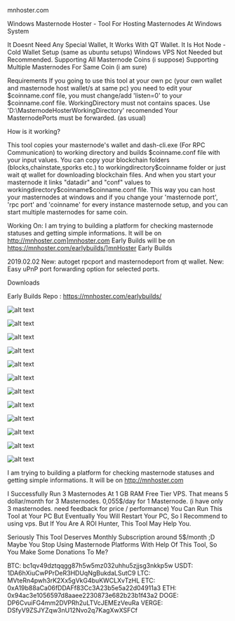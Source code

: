 mnhoster.com

Windows Masternode Hoster - Tool For Hosting Masternodes At Windows System

It Doesnt Need Any Special Wallet, It Works With QT Wallet.
It Is Hot Node - Cold Wallet Setup (same as ubuntu setups)
Windows VPS Not Needed but Recommended.
Supporting All Masternode Coins (i suppose)
Supporting Multiple Masternodes For Same Coin (i am sure)


Requirements
If you going to use this tool at your own pc (your own wallet and masternode host wallet/s at same pc) you need to edit your $coinname.conf file, you must change/add 'listen=0' to your $coinname.conf file.
WorkingDirectory must not contains spaces. Use 'D:\MasternodeHosterWorkingDirectory' recomended
Your MasternodePorts must be forwarded. (as usual)


How is it working?

This tool copies your masternode's wallet and dash-cli.exe (For RPC Communication) to working directory and builds $coinname.conf file with your input values.
You can copy your blockchain folders (blocks,chainstate,sporks etc.) to workingdirectory\$coinname folder or just wait qt wallet for downloading blockchain files.
And when you start your masternode it links "datadir" and "conf" values to workingdirectory\$coinname\$coinname.conf file. 
This way you can host your masternodes at windows and if you change your 'masternode port', 'rpc port' and 'coinname' for every instance masternode setup, and you can start multiple masternodes for same coin.

Working On:
I am trying to building a platform for checking masternode statuses and getting simple informations. It will be on http://mnhoster.com]mnhoster.com
Early Builds will be on https://mnhoster.com/earlybuilds/]mnHoster Early Builds

2019.02.02
New: autoget rpcport and masternodeport from qt wallet.
New: Easy uPnP port forwarding option for selected ports.

Downloads

Early Builds Repo : https://mnhoster.com/earlybuilds/ 


![alt text](https://raw.githubusercontent.com/mnhoster/Windows-Masternode-Hoster/master/1.JPG)

![alt text](https://raw.githubusercontent.com/mnhoster/Windows-Masternode-Hoster/master/2.JPG)

![alt text](https://raw.githubusercontent.com/mnhoster/Windows-Masternode-Hoster/master/2a.JPG)

![alt text](https://raw.githubusercontent.com/mnhoster/Windows-Masternode-Hoster/master/2b.JPG)

![alt text](https://raw.githubusercontent.com/mnhoster/Windows-Masternode-Hoster/master/3.JPG)

![alt text](https://raw.githubusercontent.com/mnhoster/Windows-Masternode-Hoster/master/4.JPG)

![alt text](https://raw.githubusercontent.com/mnhoster/Windows-Masternode-Hoster/master/5.JPG)

![alt text](https://raw.githubusercontent.com/mnhoster/Windows-Masternode-Hoster/master/6.JPG)

![alt text](https://raw.githubusercontent.com/mnhoster/Windows-Masternode-Hoster/master/7.JPG)

![alt text](https://raw.githubusercontent.com/mnhoster/Windows-Masternode-Hoster/master/8.JPG)

![alt text](https://raw.githubusercontent.com/mnhoster/Windows-Masternode-Hoster/master/9.JPG)

![alt text](https://raw.githubusercontent.com/mnhoster/Windows-Masternode-Hoster/master/10.JPG)

I am trying to building a platform for checking masternode statuses and getting simple informations. It will be on http://mnhoster.com

I Successfully Run 3 Masternodes At 1 GB RAM Free Tier VPS. That means 5 dollar/month for 3 Masternodes. 0,055$/day for 1 Masternode. (i have only 3 masternodes. need feedback for price / performance)
You Can Run This Tool at Your PC But Eventually You Will Restart Your PC, So I Recommend to using vps. But If You Are A ROI Hunter, This Tool May Help You.

Seriously This Tool Deserves Monthly Subscription around 5$/month ;D Maybe You Stop Using Masternode Platforms With Help Of This Tool, So You Make Some Donations To Me?

BTC: bc1qv49dztqqgg87h5w5mz032uhhu5zjjsg3nkkp5w
USDT: 1DA6hXiuCwPPrDeR3HDUqNgBukdaLSutC9
LTC: MVteRn4pwh3rK2Xx5gVkG4buKWCLXvTzHL
ETC: 0xA19b88aCa06fDDAFf83Cc3A23b5e5a22d04911a3
ETH: 0x94ac3e1056597d8aaee2230873e682b23b1f43a2
DOGE: DP6CvuiFG4mm2DVPRh2uLTVcJEMEzVeuRa
VERGE: DSfyV9ZSJYZqw3nU12Nvo2q7KagXwXSFCf
